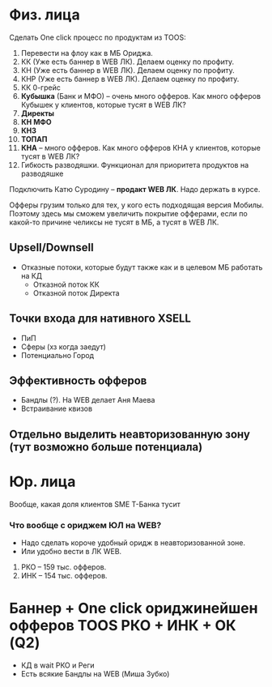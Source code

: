 # Физ. лица

Сделать One click процесс по продуктам из TOOS: 

1. Перевести на флоу как в МБ Ориджа. 
2. КК (Уже есть баннер в WEB ЛК). Делаем оценку по профиту. 
3. КН (Уже есть баннер в WEB ЛК). Делаем оценку по профиту. 
4. КНР (Уже есть баннер в WEB ЛК). Делаем оценку по профиту. 
5. КК 0-грейс 
6. **Кубышка** (Банк и МФО) – очень много офферов. Как много офферов Кубышек у клиентов, которые тусят в WEB ЛК?
7. **Директы**   
8. **КН МФО** 
9. **КНЗ** 
10. **ТОПАП** 
11. **КНА** – много офферов. Как много офферов КНА у клиентов, которые тусят в WEB ЛК? 
12. Гибкость разводяшки. Функционал для приоритета продуктов на разводяшке

Подключить Катю Суродину – **продакт WEB ЛК**. Надо держать в курсе. 

Офферы грузим только для тех, у кого есть подходящая версия Мобилы. Поэтому здесь мы сможем увеличить покрытие офферами, если по какой-то причине челиксы не тусят в МБ, а тусят в WEB ЛК. 

## Upsell/Downsell

- Отказные потоки, которые будут также как и в целевом МБ работать на КД
	- Отказной поток КК
	- Отказной поток Директа

## Точки входа для нативного XSELL
- ПиП 
- Сферы (хз когда заедут)
- Потенциально Город 

## Эффективность офферов

- Бандлы (?). На WEB делает Аня Маева  
- Встраивание квизов

## Отдельно выделить неавторизованную зону (тут возможно больше потенциала) 


# Юр. лица 

Вообще, какая доля клиентов SME Т-Банка тусит 

### Что вообще с ориджем ЮЛ на WEB? 
- Надо сделать короче удобный оридж в неавторизованной зоне. 
- Или удобно вести в ЛК WEB. 

1. РКО – 159 тыс. офферов. 
2. ИНК – 154 тыс. офферов. 

# Баннер + One click ориджинейшен офферов TOOS РКО + ИНК + ОК (Q2)

- КД в wait РКО и Реги  
- Есть всякие Бандлы на WEB (Миша Зубко)



